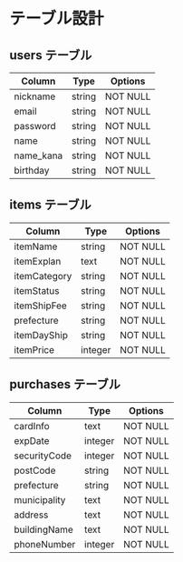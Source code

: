 # テーブル設計

## users テーブル

| Column        | Type       | Options     |
| ------------- | ---------- | ----------- |
| nickname      | string     | NOT NULL    |
| email         | string     | NOT NULL    |
| password      | string     | NOT NULL    |
| name          | string     | NOT NULL    |
| name_kana     | string     | NOT NULL    |
| birthday      | string     | NOT NULL    |

## items テーブル

| Column        | Type       | Options     |
| ------------- | ---------- | ----------- |
| itemName      | string     | NOT NULL    |
| itemExplan    | text       | NOT NULL    |
| itemCategory  | string     | NOT NULL    |
| itemStatus    | string     | NOT NULL    |
| itemShipFee   | string     | NOT NULL    |
| prefecture    | string     | NOT NULL    |
| itemDayShip   | string     | NOT NULL    |
| itemPrice     | integer    | NOT NULL    |

## purchases テーブル

| Column        | Type       | Options     |
| ------------- | ---------- | ----------- |
| cardInfo      | text       | NOT NULL    |
| expDate       | integer    | NOT NULL    |
| securityCode  | integer    | NOT NULL    |
| postCode      | string     | NOT NULL    |
| prefecture    | string     | NOT NULL    |
| municipality  | text       | NOT NULL    |
| address       | text       | NOT NULL    |
| buildingName  | text       | NOT NULL    |
| phoneNumber   | integer    | NOT NULL    |
